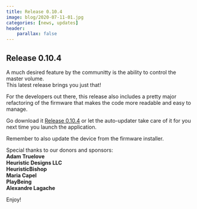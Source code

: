 ```yaml
---
title: Release 0.10.4
image: blog/2020-07-11-01.jpg
categories: [news, updates]
header:
    parallax: false
---
```


## Release 0.10.4

A much desired feature by the communitty is the ability to control the master volume.<br />
This latest release brings you just that!<br />

For the developers out there, this release also includes a pretty major refactoring of the firmware that makes
the code more readable and easy to manage.

Go download it [Release 0.10.4](https://github.com/t3knomanzer/maxmix-software/releases/download/0.10.4/Maxmix.0.10.4.msi) or let the auto-updater take care of it for you next time you launch the application.

Remember to also update the device from the firmware installer.

Special thanks to our donors and sponsors:<br />
**Adam Truelove**<br />
**Heuristic Designs LLC**<br />
**HeuristicBishop**<br />
**Maria Capel**<br />
**PlayBeing**<br />
**Alexandre Lagache**<br />

Enjoy!
